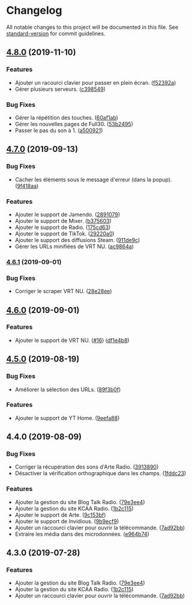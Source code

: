 # Changelog

All notable changes to this project will be documented in this file. See [standard-version](https://github.com/conventional-changelog/standard-version) for commit guidelines.

## [4.8.0](https://github.com/regseb/castkodi/compare/v4.7.0...v4.8.0) (2019-11-10)


### Features

* Ajouter un racourci clavier pour passer en plein écran. ([f52392a](https://github.com/regseb/castkodi/commit/f52392ad2dd6b8d86b1f6848f677980f330a60de))
* Gérer plusieurs serveurs. ([c398549](https://github.com/regseb/castkodi/commit/c398549ff11a6ed4aa050cf0e10a843a665cabcd))


### Bug Fixes

* Gérer la répétition des touches. ([60af1ab](https://github.com/regseb/castkodi/commit/60af1ab238b25310c0e13a43031f620ae80fe20f))
* Gérer les nouvelles pages de Full30. ([53b2495](https://github.com/regseb/castkodi/commit/53b24951b1c5dc55c8c2164dd1555af4659a0f7a))
* Passer le pas du son à 1. ([a500921](https://github.com/regseb/castkodi/commit/a500921cd8274e887aeefd36211cbcf36ed2239a))

## [4.7.0](https://github.com/regseb/castkodi/compare/v4.6.1...v4.7.0) (2019-09-13)


### Bug Fixes

* Cacher les éléments sous le message d'erreur (dans la popup). ([9f418aa](https://github.com/regseb/castkodi/commit/9f418aa))


### Features

* Ajouter le support de Jamendo. ([2891079](https://github.com/regseb/castkodi/commit/2891079))
* Ajouter le support de Mixer. ([b375603](https://github.com/regseb/castkodi/commit/b375603))
* Ajouter le support de Radio. ([175cd63](https://github.com/regseb/castkodi/commit/175cd63))
* Ajouter le support de TikTok. ([29220a0](https://github.com/regseb/castkodi/commit/29220a0))
* Ajouter le support des diffusions Steam. ([911de9c](https://github.com/regseb/castkodi/commit/911de9c))
* Gérer les URLs minifiées de VRT NU. ([ac9864a](https://github.com/regseb/castkodi/commit/ac9864a))

### [4.6.1](https://github.com/regseb/castkodi/compare/v4.6.0...v4.6.1) (2019-09-01)


### Bug Fixes

* Corriger le scraper VRT NU. ([28e28ee](https://github.com/regseb/castkodi/commit/28e28ee))

## [4.6.0](https://github.com/regseb/castkodi/compare/v4.5.0...v4.6.0) (2019-09-01)


### Features

* Ajouter le support de VRT NU. ([#16](https://github.com/regseb/castkodi/issues/16)) ([df1e4b8](https://github.com/regseb/castkodi/commit/df1e4b8))

## [4.5.0](https://github.com/regseb/castkodi/compare/v4.4.0...v4.5.0) (2019-08-19)


### Bug Fixes

* Améliorer la sélection des URLs. ([89f3b0f](https://github.com/regseb/castkodi/commit/89f3b0f))


### Features

* Ajouter le support de YT Home. ([9eefa88](https://github.com/regseb/castkodi/commit/9eefa88))

## 4.4.0 (2019-08-09)


### Bug Fixes

* Corriger la récupération des sons d'Arte Radio. ([3913890](https://github.com/regseb/castkodi/commit/3913890))
* Désactiver la vérification orthographique dans les champs. ([1fddc23](https://github.com/regseb/castkodi/commit/1fddc23))


### Features

* Ajouter la gestion du site Blog Talk Radio. ([79e3ee4](https://github.com/regseb/castkodi/commit/79e3ee4))
* Ajouter la gestion du site KCAA Radio. ([1b2c115](https://github.com/regseb/castkodi/commit/1b2c115))
* Ajouter le support de Arte. ([9c153bf](https://github.com/regseb/castkodi/commit/9c153bf))
* Ajouter le support de Invidious. ([9b9ecf9](https://github.com/regseb/castkodi/commit/9b9ecf9))
* Ajouter un raccourci clavier pour ouvrir la télécommande. ([7ad92bb](https://github.com/regseb/castkodi/commit/7ad92bb))
* Extraire les média dans des microdonnées. ([e964b74](https://github.com/regseb/castkodi/commit/e964b74))

## 4.3.0 (2019-07-28)


### Features

* Ajouter la gestion du site Blog Talk Radio. ([79e3ee4](https://github.com/regseb/castkodi/commit/79e3ee4))
* Ajouter la gestion du site KCAA Radio. ([1b2c115](https://github.com/regseb/castkodi/commit/1b2c115))
* Ajouter un raccourci clavier pour ouvrir la télécommande. ([7ad92bb](https://github.com/regseb/castkodi/commit/7ad92bb))
